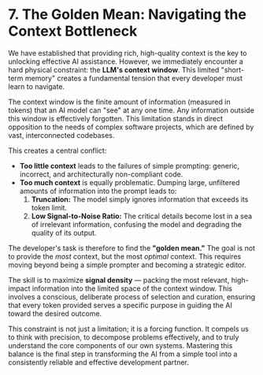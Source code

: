 # **7. The Golden Mean: Navigating the Context Bottleneck**

We have established that providing rich, high-quality context is the key to unlocking effective AI assistance. However, we immediately encounter a hard physical constraint: the **LLM's context window**. This limited "short-term memory" creates a fundamental tension that every developer must learn to navigate.

The context window is the finite amount of information (measured in tokens) that an AI model can "see" at any one time. Any information outside this window is effectively forgotten. This limitation stands in direct opposition to the needs of complex software projects, which are defined by vast, interconnected codebases.

This creates a central conflict:
*   **Too little context** leads to the failures of simple prompting: generic, incorrect, and architecturally non-compliant code.
*   **Too much context** is equally problematic. Dumping large, unfiltered amounts of information into the prompt leads to:
    1.  **Truncation:** The model simply ignores information that exceeds its token limit.
    2.  **Low Signal-to-Noise Ratio:** The critical details become lost in a sea of irrelevant information, confusing the model and degrading the quality of its output.

The developer's task is therefore to find the **"golden mean."** The goal is not to provide the *most* context, but the most *optimal* context. This requires moving beyond being a simple prompter and becoming a strategic editor.

The skill is to maximize **signal density** — packing the most relevant, high-impact information into the limited space of the context window. This involves a conscious, deliberate process of selection and curation, ensuring that every token provided serves a specific purpose in guiding the AI toward the desired outcome.

This constraint is not just a limitation; it is a forcing function. It compels us to think with precision, to decompose problems effectively, and to truly understand the core components of our own systems. Mastering this balance is the final step in transforming the AI from a simple tool into a consistently reliable and effective development partner.